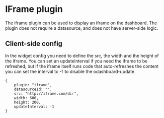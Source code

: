 ﻿IFrame plugin
====
The iframe plugin can be used to display an iframe on the dashboard. The plugin does not require a datasource, and does not have server-side logic.


Client-side config
----

In the widget config you need to define the src, the width and the height of the iframe. You can set an updateInterval if you need the iframe to be refreshed, but if the iframe itself runs code that auto-refreshes the content you can set the interval to -1 to disable the odashboard-update.
```
{
    plugin: "iframe",
    datasourceId: "",
    src: "http://iframe.com/dir",
    width: 600,
    height: 200,
    updateInterval: -1
}
```
